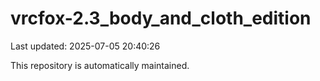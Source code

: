 # vrcfox-2.3_body_and_cloth_edition

Last updated: 2025-07-05 20:40:26

This repository is automatically maintained.
